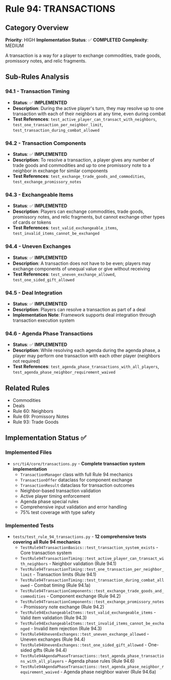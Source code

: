 # Rule 94: TRANSACTIONS

## Category Overview
**Priority**: HIGH
**Implementation Status**: ✅ **COMPLETED**
**Complexity**: MEDIUM

A transaction is a way for a player to exchange commodities, trade goods, promissory notes, and relic fragments.

## Sub-Rules Analysis

### 94.1 - Transaction Timing
- **Status**: ✅ **IMPLEMENTED**
- **Description**: During the active player's turn, they may resolve up to one transaction with each of their neighbors at any time, even during combat
- **Test References**: `test_active_player_can_transact_with_neighbors`, `test_one_transaction_per_neighbor_limit`, `test_transaction_during_combat_allowed`

### 94.2 - Transaction Components
- **Status**: ✅ **IMPLEMENTED**
- **Description**: To resolve a transaction, a player gives any number of trade goods and commodities and up to one promissory note to a neighbor in exchange for similar components
- **Test References**: `test_exchange_trade_goods_and_commodities`, `test_exchange_promissory_notes`

### 94.3 - Exchangeable Items
- **Status**: ✅ **IMPLEMENTED**
- **Description**: Players can exchange commodities, trade goods, promissory notes, and relic fragments, but cannot exchange other types of cards or tokens
- **Test References**: `test_valid_exchangeable_items`, `test_invalid_items_cannot_be_exchanged`

### 94.4 - Uneven Exchanges
- **Status**: ✅ **IMPLEMENTED**
- **Description**: A transaction does not have to be even; players may exchange components of unequal value or give without receiving
- **Test References**: `test_uneven_exchange_allowed`, `test_one_sided_gift_allowed`

### 94.5 - Deal Integration
- **Status**: ✅ **IMPLEMENTED**
- **Description**: Players can resolve a transaction as part of a deal
- **Implementation Note**: Framework supports deal integration through transaction execution system

### 94.6 - Agenda Phase Transactions
- **Status**: ✅ **IMPLEMENTED**
- **Description**: While resolving each agenda during the agenda phase, a player may perform one transaction with each other player (neighbors not required)
- **Test References**: `test_agenda_phase_transactions_with_all_players`, `test_agenda_phase_neighbor_requirement_waived`

## Related Rules
- Commodities
- Deals
- Rule 60: Neighbors
- Rule 69: Promissory Notes
- Rule 93: Trade Goods

## Implementation Status ✅

### Implemented Files
- `src/ti4/core/transactions.py` - **Complete transaction system implementation**
  - `TransactionManager` class with full Rule 94 mechanics
  - `TransactionOffer` dataclass for component exchange
  - `TransactionResult` dataclass for transaction outcomes
  - Neighbor-based transaction validation
  - Active player timing enforcement
  - Agenda phase special rules
  - Comprehensive input validation and error handling
  - 75% test coverage with type safety

### Implemented Tests
- `tests/test_rule_94_transactions.py` - **12 comprehensive tests covering all Rule 94 mechanics**
  - `TestRule94TransactionBasics::test_transaction_system_exists` - Core transaction system
  - `TestRule94TransactionTiming::test_active_player_can_transact_with_neighbors` - Neighbor validation (Rule 94.1)
  - `TestRule94TransactionTiming::test_one_transaction_per_neighbor_limit` - Transaction limits (Rule 94.1)
  - `TestRule94TransactionTiming::test_transaction_during_combat_allowed` - Combat timing (Rule 94.1a)
  - `TestRule94TransactionComponents::test_exchange_trade_goods_and_commodities` - Component exchange (Rule 94.2)
  - `TestRule94TransactionComponents::test_exchange_promissory_notes` - Promissory note exchange (Rule 94.2)
  - `TestRule94ExchangeableItems::test_valid_exchangeable_items` - Valid item validation (Rule 94.3)
  - `TestRule94ExchangeableItems::test_invalid_items_cannot_be_exchanged` - Invalid item rejection (Rule 94.3)
  - `TestRule94UnevenExchanges::test_uneven_exchange_allowed` - Uneven exchanges (Rule 94.4)
  - `TestRule94UnevenExchanges::test_one_sided_gift_allowed` - One-sided gifts (Rule 94.4)
  - `TestRule94AgendaPhaseTransactions::test_agenda_phase_transactions_with_all_players` - Agenda phase rules (Rule 94.6)
  - `TestRule94AgendaPhaseTransactions::test_agenda_phase_neighbor_requirement_waived` - Agenda phase neighbor waiver (Rule 94.6a)
